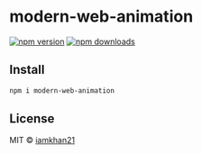 # modern-web-animation

[![npm version](https://badgen.net/npm/v/modern-web-animation)](https://npm.im/modern-web-animation) [![npm downloads](https://badgen.net/npm/dm/modern-web-animation)](https://npm.im/modern-web-animation)

## Install

```bash
npm i modern-web-animation
```

## License
MIT &copy; [iamkhan21](https://github.com/sponsors/iamkhan21)
